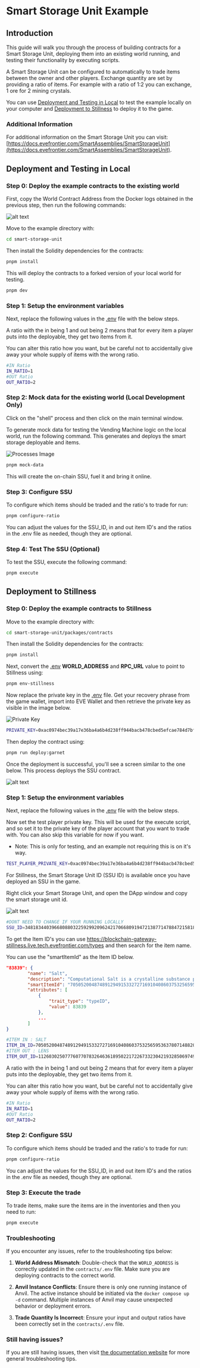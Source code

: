 # Smart Storage Unit Example

## Introduction
This guide will walk you through the process of building contracts for a Smart Storage Unit, deploying them into an existing world running, and testing their functionality by executing scripts.

A Smart Storage Unit can be configured to automatically to trade items between the owner and other players. Exchange quantity are set by providing a ratio of items. For example with a ratio of 1:2 you can exchange, 1 ore for 2 mining crystals.

You can use [Deployment and Testing in Local](#Local) to test the example locally on your computer and [Deployment to Stillness](#Stillness) to deploy it to the game.

### Additional Information

For additional information on the Smart Storage Unit you can visit: [https://docs.evefrontier.com/SmartAssemblies/SmartStorageUnit](https://docs.evefrontier.com/SmartAssemblies/SmartStorageUnit).

## Deployment and Testing in Local<a id='Local'></a>
### Step 0: Deploy the example contracts to the existing world
First, copy the World Contract Address from the Docker logs obtained in the previous step, then run the following commands:

![alt text](../readme-imgs/docker-deployment.png)

Move to the example directory with:

```bash
cd smart-storage-unit
```

Then install the Solidity dependencies for the contracts:
```bash
pnpm install
```

This will deploy the contracts to a forked version of your local world for testing.
```bash
pnpm dev
```

### Step 1: Setup the environment variables 
Next, replace the following values in the [.env](./packages/contracts/.env) file with the below steps.

A ratio with the in being 1 and out being 2 means that for every item a player puts into the deployable, they get two items from it. 

You can alter this ratio how you want, but be careful not to accidentally give away your whole supply of items with the wrong ratio.

```bash
#IN Ratio
IN_RATIO=1
#OUT Ratio
OUT_RATIO=2
```

### Step 2: Mock data for the existing world **(Local Development Only)**
Click on the "shell" process and then click on the main terminal window. 

To generate mock data for testing the Vending Machine logic on the local world, run the following command. This generates and deploys the smart storage deployable and items.

![Processes Image](../readme-imgs/processes.png)

```bash
pnpm mock-data
```

This will create the on-chain SSU, fuel it and bring it online.

### Step 3: Configure SSU
To configure which items should be traded and the ratio's to trade for run:

```bash
pnpm configure-ratio
```

You can adjust the values for the SSU_ID, in and out item ID's and the ratios in the .env file as needed, though they are optional.

### Step 4: Test The SSU (Optional)
To test the SSU, execute the following command:

```bash
pnpm execute
```


## Deployment to Stillness<a id='Stillness'></a>
### Step 0: Deploy the example contracts to Stillness
Move to the example directory with:

```bash
cd smart-storage-unit/packages/contracts
```

Then install the Solidity dependencies for the contracts:
```bash
pnpm install
```

Next, convert the [.env](./packages/contracts/.env) **WORLD_ADDRESS** and **RPC_URL** value to point to Stillness using: 

```bash
pnpm env-stillness
```

Now replace the private key in the [.env](./packages/contracts/.env) file. Get your recovery phrase from the game wallet, import into EVE Wallet and then retrieve the private key as visible in the image below.

![Private Key](../readme-imgs/private-key.png)

```bash
PRIVATE_KEY=0xac0974bec39a17e36ba4a6b4d238ff944bacb478cbed5efcae784d7bf4f2ff80
```

Then deploy the contract using:

```bash
pnpm run deploy:garnet
```

Once the deployment is successful, you'll see a screen similar to the one below. This process deploys the SSU contract. 

![alt text](../readme-imgs/deploy.png)

### Step 1: Setup the environment variables 
Next, replace the following values in the [.env](./packages/contracts/.env) file with the below steps.

Now set the test player private key. This will be used for the execute script, and so set it to the private key of the player account that you want to trade with. You can also skip this variable for now if you want.

- Note: This is only for testing, and an example not requiring this is on it's way.

```bash
TEST_PLAYER_PRIVATE_KEY=0xac0974bec39a17e36ba4a6b4d238ff944bacb478cbed5efcae784d7bf4f2ff80
```

For Stillness, the Smart Storage Unit ID (SSU ID) is available once you have deployed an SSU in the game.

Right click your Smart Storage Unit, and open the DApp window and copy the smart storage unit id.

![alt text](../readme-imgs/ssu-id.png)

```bash
#DONT NEED TO CHANGE IF YOUR RUNNING LOCALLY
SSU_ID=34818344039668088032259299209624217066809194721387714788472158182502870248994
```

To get the Item ID's you can use https://blockchain-gateway-stillness.live.tech.evefrontier.com/types and then search for the item name.

You can use the "smartItemId" as the Item ID below.

```json
"83839": {
        "name": "Salt",
        "description": "Computational Salt is a crystalline substance primarily used in exotronic computing. It is one of the products of Crude Matter industry. The larger the crystal, the more massive models for computation it can contain, but we are still talking about microscopic sizes invisible to the naked human eye.",
        "smartItemId": "70505200487489129491533272716910408603753256595363780714882065332876101173161",
        "attributes": [
            {
                "trait_type": "typeID",
                "value": 83839
            },
            ...
        ]
}
```

```bash
#ITEM IN : SALT
ITEM_IN_ID=70505200487489129491533272716910408603753256595363780714882065332876101173161
#ITEM OUT : LENS
ITEM_OUT_ID=112603025077760770783264636189502217226733230421932850697496331082050661822826
```

A ratio with the in being 1 and out being 2 means that for every item a player puts into the deployable, they get two items from it. 

You can alter this ratio how you want, but be careful not to accidentally give away your whole supply of items with the wrong ratio.

```bash
#IN Ratio
IN_RATIO=1
#OUT Ratio
OUT_RATIO=2
```

### Step 2: Configure SSU
To configure which items should be traded and the ratio's to trade for run:

```bash
pnpm configure-ratio
```

You can adjust the values for the SSU_ID, in and out item ID's and the ratios in the .env file as needed, though they are optional.

### Step 3: Execute the trade
To trade items, make sure the items are in the inventories and then you need to run:

```bash
pnpm execute
```

### Troubleshooting

If you encounter any issues, refer to the troubleshooting tips below:

1. **World Address Mismatch**: Double-check that the `WORLD_ADDRESS` is correctly updated in the `contracts/.env` file. Make sure you are deploying contracts to the correct world.
   
2. **Anvil Instance Conflicts**: Ensure there is only one running instance of Anvil. The active instance should be initiated via the `docker compose up -d` command. Multiple instances of Anvil may cause unexpected behavior or deployment errors.

3. **Trade Quantity Is Incorrect**: Ensure your input and output ratios have been correctly set in the `contracts/.env` file.  

### Still having issues?
If you are still having issues, then visit [the documentation website](https://docs.evefrontier.com/Troubleshooting) for more general troubleshooting tips.
